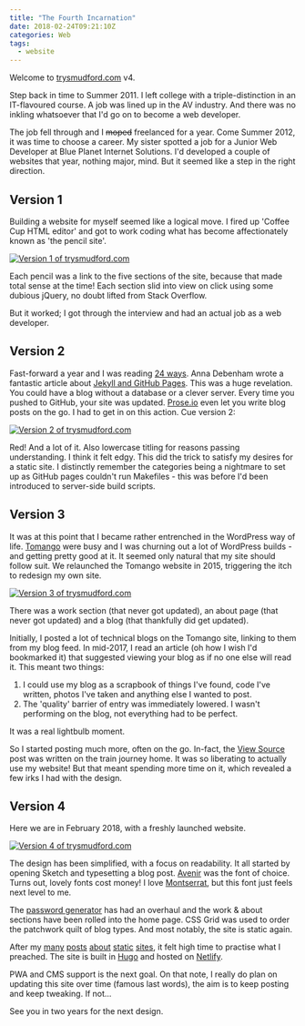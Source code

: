 ```yaml
---
title: "The Fourth Incarnation"
date: 2018-02-24T09:21:10Z
categories: Web
tags:
  - website
---
```


Welcome to [trysmudford.com](/) v4.

Step back in time to Summer 2011. I left college with a triple-distinction in an IT-flavoured course. A job was lined up in the AV industry. And there was no inkling whatsoever that I'd go on to become a web developer.

The job fell through and I <del>moped</del> freelanced for a year. Come Summer 2012, it was time to choose a career. My sister spotted a job for a Junior Web Developer at Blue Planet Internet Solutions. I'd developed a couple of websites that year, nothing major, mind. But it seemed like a step in the right direction.

## Version 1

Building a website for myself seemed like a logical move. I fired up 'Coffee Cup HTML editor' and got to work coding what has become affectionately known as 'the pencil site'.

[![Version 1 of trysmudford.com](/images/blog/v1.jpg)](http://web.archive.org/web/20130625045750/http://trysmudford.com/)

Each pencil was a link to the five sections of the site, because that made total sense at the time! Each section slid into view on click using some dubious jQuery, no doubt lifted from Stack Overflow.

But it worked; I got through the interview and had an actual job as a web developer.

## Version 2

Fast-forward a year and I was reading [24 ways](https://24ways.org/2013/). Anna Debenham wrote a fantastic article about [Jekyll and GitHub Pages](https://24ways.org/2013/get-started-with-github-pages/). This was a huge revelation. You could have a blog without a database or a clever server. Every time you pushed to GitHub, your site was updated. [Prose.io](http://prose.io/) even let you write blog posts on the go. I had to get in on this action. Cue version 2:

[![Version 2 of trysmudford.com](/images/blog/v2.jpg)](http://web.archive.org/web/20140518095358/http://trysmudford.com/)

Red! And a lot of it. Also lowercase titling for reasons passing understanding. I think it felt edgy. This did the trick to satisfy my desires for a static site. I distinctly remember the categories being a nightmare to set up as GitHub pages couldn't run Makefiles - this was before I'd been introduced to server-side build scripts.

## Version 3

It was at this point that I became rather entrenched in the WordPress way of life. [Tomango](http://www.tomango.co.uk/) were busy and I was churning out a lot of WordPress builds - and getting pretty good at it. It seemed only natural that my site should follow suit. We relaunched the Tomango website in 2015, triggering the itch to redesign my own site.

[![Version 3 of trysmudford.com](/images/blog/v3.jpg)](http://web.archive.org/web/20160401073744/http://www.trysmudford.com/)

There was a work section (that never got updated), an about page (that never got updated) and a blog (that thankfully did get updated).

Initially, I posted a lot of technical blogs on the Tomango site, linking to them from my blog feed. In mid-2017, I read an article (oh how I wish I'd bookmarked it) that suggested viewing your blog as if no one else will read it. This meant two things:

1. I could use my blog as a scrapbook of things I've found, code I've written, photos I've taken and anything else I wanted to post.
2. The 'quality' barrier of entry was immediately lowered. I wasn't performing on the blog, not everything had to be perfect.

It was a real lightbulb moment.

So I started posting much more, often on the go. In-fact, the [View Source](/blog/view-source/) post was written on the train journey home. It was so liberating to actually use my website! But that meant spending more time on it, which revealed a few irks I had with the design.

## Version 4

Here we are in February 2018, with a freshly launched website.

[![Version 4 of trysmudford.com](/images/blog/v4.jpg)](/)

The design has been simplified, with a focus on readability. It all started by opening Sketch and typesetting a blog post. [Avenir](https://www.linotype.com/1245613/avenir-family.html) was the font of choice. Turns out, lovely fonts cost money! I love [Montserrat](https://fonts.google.com/specimen/Montserrat), but this font just feels next level to me.

The [password generator](/password) has had an overhaul and the work & about sections have been rolled into the home page. CSS Grid was used to order the patchwork quilt of blog types. And most notably, the site is static again.

After my [many](/blog/performance-wins-with-hugo-and-netlify/) [posts](https://why-static.netlify.com/) [about](/blog/why-static/) [static](/blog/making-the-static-dynamic-instagram-importer/) [sites](https://gohugo.io/showcase/hartwell-insurance/), it felt high time to practise what I preached. The site is built in [Hugo](https://gohugo.io/) and hosted on [Netlify](https://www.netlify.com/).

PWA and CMS support is the next goal. On that note, I really do plan on updating this site over time (famous last words), the aim is to keep posting and keep tweaking. If not...

See you in two years for the next design.
